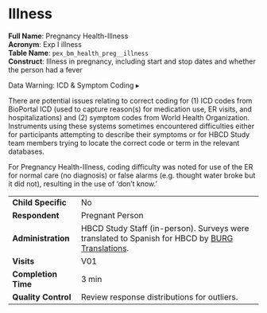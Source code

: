 # Illness

**Full Name**: Pregnancy Health-Illness       
**Acronym**: Exp I illness                            
**Table Name**: `pex_bm_health_preg__illness`       
**Construct**: Illness in pregnancy, including start and stop dates and whether the person had a fever

<div id="warning" class="warning-banner" onclick="toggleCollapse(this)">
    <span class="emoji"><i class="fas fa-exclamation-triangle"></i></span>
  <span class="text-with-link">
  <span class="text">Data Warning: ICD & Symptom Coding</i></span>
  <a class="anchor-link" href="#warning" title="Copy link">
  <i class="fa-solid fa-link"></i>
  </a>
  </span>
  <span class="arrow">▸</span>
</div>
<div class="warning-collapsible-content">
<p>There are potential issues relating to correct coding for (1) ICD codes from BioPortal ICD (used to capture reason(s) for medication use, ER visits, and hospitalizations) and (2) symptom codes from World Health Organization. Instruments using these systems sometimes encountered difficulties either for participants attempting to describe their symptoms or for HBCD Study team members trying to locate the correct code or term in the relevant databases.</p> 
<p>For Pregnancy Health-Illness, coding difficulty was noted for use of the ER for normal care (no diagnosis) or false alarms (e.g. thought water broke but it did not), resulting in the use of ‘don’t know.’</p>
</div>

<table style="width: 100%; border-collapse: collapse; table-layout: fixed; font-size: 16px;">
<tbody>
<tr><td><b>Child Specific</b></td>
<td>No</td></tr>
<tr><td><b>Respondent</b></td>
<td>Pregnant Person</td></tr>
<tr><td><b>Administration</b></td>
<td style="word-wrap: break-word; white-space: normal;">HBCD Study Staff (in-person). Surveys were translated to Spanish for HBCD by <a href="https://burgtranslations.com/our-services/">BURG Translations</a>.</td></tr>
<tr><td><b>Visits</b></td>
<td>V01</td></tr>
<tr><td><b>Completion Time</b></td>
<td>3 min</td></tr>
<tr><td><b>Quality Control</b></td>
<td>Review response distributions for outliers.</td></tr>
</tbody>
</table>